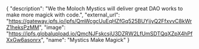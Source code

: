 {
  "description": "We the Moloch Mystics will deliver great DAO works to make more magick with code.", 
  "external_url": "https://gateway.ipfs.io/ipfs/QmWcgcUuEqHZfGq525BUYjjyQ2FfxvvC8kWrZ1heksPzMM", 
  "image": "https://ipfs.globalupload.io/QmcNJFskcsjU3DZRW2LfUmSDTQqXZpX4hPfXxGw6asonrx", 
  "name": "Mystics Make Magick"
}
